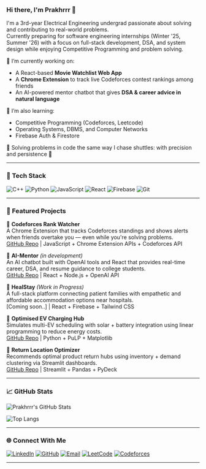 ### Hi there, I'm Prakhrrr 👋

I'm a 3rd-year Electrical Engineering undergrad passionate about solving and contributing to real-world problems.  
Currently preparing for software engineering internships (Winter '25, Summer '26) with a focus on full-stack development, DSA, and system design while enjoying Competitive Programming and problem solving.

🔭 I’m currently working on:  
- A React-based **Movie Watchlist Web App**  
- A **Chrome Extension** to track live Codeforces contest rankings among friends  
- An AI-powered mentor chatbot that gives **DSA & career advice in natural language**  

🌱 I’m also learning:  
- Competitive Programming (Codeforces, Leetcode)  
- Operating Systems, DBMS, and Computer Networks  
- Firebase Auth & Firestore  

🧩 Solving problems in code the same way I chase shuttles: with precision and persistence 🏸

---

### 🚀 Tech Stack

![C++](https://img.shields.io/badge/-C++-00599C?style=flat-square&logo=c%2B%2B&logoColor=white)
![Python](https://img.shields.io/badge/-Python-3776AB?style=flat-square&logo=python&logoColor=white)
![JavaScript](https://img.shields.io/badge/-JavaScript-F7DF1E?style=flat-square&logo=javascript&logoColor=black)
![React](https://img.shields.io/badge/-React-61DAFB?style=flat-square&logo=react&logoColor=black)
![Firebase](https://img.shields.io/badge/-Firebase-FFCA28?style=flat-square&logo=firebase&logoColor=black)
![Git](https://img.shields.io/badge/-Git-F05032?style=flat-square&logo=git&logoColor=white)

---

### 🧩 Featured Projects

🔹 **Codeforces Rank Watcher**  
A Chrome Extension that tracks Codeforces standings and shows alerts when friends overtake you — even while you're solving problems.  
[GitHub Repo](https://github.com/prakhrrr04/codeforces-rank-watcher) | JavaScript + Chrome Extension APIs + Codeforces API

🔹 **AI-Mentor** *(in development)*  
An AI chatbot built with OpenAI tools and React that provides real-time career, DSA, and resume guidance to college students.  
[GitHub Repo](https://github.com/prakhrrr04/ai-mentor) | React + Node.js + OpenAI API

🔹 **HealStay** *(Work in Progress)*  
A full-stack platform connecting patient families with empathetic and affordable accommodation options near hospitals.  
[Coming soon..] | React + Firebase + Tailwind CSS

🔹 **Optimised EV Charging Hub**  
Simulates multi-EV scheduling with solar + battery integration using linear programming to reduce energy costs.  
[GitHub Repo](https://github.com/prakhrrr04/optimised_EV_Hub) | Python + PuLP + Matplotlib

🔹 **Return Location Optimizer**  
Recommends optimal product return hubs using inventory + demand clustering via Streamlit dashboards.  
[GitHub Repo](https://github.com/prakhrrr04/Walmart_project) | Streamlit + Pandas + PyDeck

---

### 📈 GitHub Stats

![Prakhrrr's GitHub Stats](https://github-readme-stats.vercel.app/api?username=prakhrrr04&show_icons=true&theme=radical)

![Top Langs](https://github-readme-stats.vercel.app/api/top-langs/?username=prakhrrr04&layout=compact&theme=radical)

---

### 🌐 Connect With Me

[![LinkedIn](https://img.shields.io/badge/-LinkedIn-0A66C2?style=flat-square&logo=linkedin&logoColor=white)](https://linkedin.com/in/prakhar-singh-23703628b)
[![GitHub](https://img.shields.io/badge/-GitHub-black?style=flat-square&logo=github&logoColor=white)](https://github.com/prakhrrr04)
[![Email](https://img.shields.io/badge/-Email-D14836?style=flat-square&logo=gmail&logoColor=white)](mailto:prakhrrr.2004@email.com)
[![LeetCode](https://img.shields.io/badge/-LeetCode-FFA116?style=flat-square&logo=leetcode&logoColor=white)](https://leetcode.com/u/cod_ee/)
[![Codeforces](https://img.shields.io/badge/-Codeforces-1F8ACB?style=flat-square&logo=codeforces&logoColor=white)](https://codeforces.com/profile/cod_ee)

---
